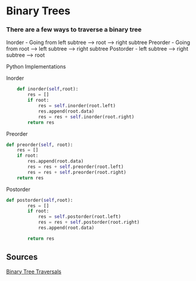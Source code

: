 # Binary Trees

### There are a few ways to traverse a binary tree

Inorder - Going from left subtree --> root --> right subtree
Preorder - Going from root --> left subtree --> right subtree
Postorder - left subtree --> right subtree --> root

Python Implementations

Inorder

```python
    def inorder(self,root):
        res = []
        if root:
            res = self.inorder(root.left)
            res.append(root.data)
            res = res + self.inorder(root.right)
        return res
```

Preorder

```python
def preorder(self, root):
    res = []
    if root:
        res.append(root.data)
        res = res + self.preorder(root.left)
        res = res + self.preorder(root.right)
    return res
```

Postorder

```python
def postorder(self,root):
        res = []
        if root:
            res = self.postorder(root.left)
            res = res + self.postorder(root.right)
            res.append(root.data)

        return res
```

## Sources

[Binary Tree Traversals](https://www.freecodecamp.org/news/binary-search-tree-traversal-inorder-preorder-post-order-for-bst/)
